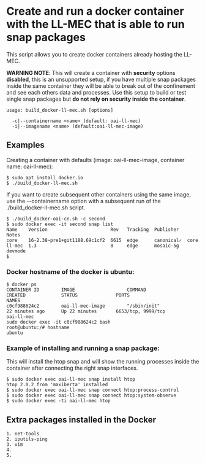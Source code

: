 # Create and run a docker container with the LL-MEC that is able to run snap packages

This script allows you to create docker containers already hosting the LL-MEC.

**WARNING NOTE**: This will create a container with **security** options **disabled**, this is an unsupported setup, if you have multiple snap packages inside the same container they will be able to break out of the confinement and see each others data and processes. Use this setup to build or test single snap packages but **do not rely on security inside the container**.

```
usage: build_docker-ll-mec.sh [options]

  -c|--containername <name> (default: oai-ll-mec)
  -i|--imagename <name> (default:oai-ll-mec-image)
```

## Examples

Creating a container with defaults (image: oai-ll-mec-image, container name: oai-ll-mec):

```
$ sudo apt install docker.io
$ ./build_docker-ll-mec.sh
```

If you want to create subsequent other containers using the same image, use the --containername option with a subsequent run of the ./build_docker-ll-mec.sh script.

```
$ ./build_docker-oai-cn.sh -c second
$ sudo docker exec -it second snap list
Name    Version                       Rev   Tracking  Publisher   Notes
core    16-2.38~pre1+git1188.69c1cf2  6615  edge      canonical✓  core
ll-mec  1.3                           8     edge      mosaic-5g   devmode
$
```
### Docker hostname of the docker is **ubuntu**:
```
$ docker ps
CONTAINER ID        IMAGE                   COMMAND                  CREATED             STATUS              PORTS                            NAMES
c0cf988624c2        oai-ll-mec-image        "/sbin/init"             22 minutes ago      Up 22 minutes       6653/tcp, 9999/tcp               oai-ll-mec
sudo docker exec -it c0cf988624c2 bash
root@ubuntu:/# hostname
ubuntu
```
### Example of installing and running a snap package:

This will install the htop snap and will show the running processes inside the container after connecting the right snap interfaces.

```
$ sudo docker exec oai-ll-mec snap install htop
htop 2.0.2 from 'maxiberta' installed
$ sudo docker exec oai-ll-mec snap connect htop:process-control
$ sudo docker exec oai-ll-mec snap connect htop:system-observe
$ sudo docker exec -ti oai-ll-mec htop
```
## Extra packages installed in the Docker 
```
1. net-tools
2. iputils-ping
3. vim
4. 
5. 

```
